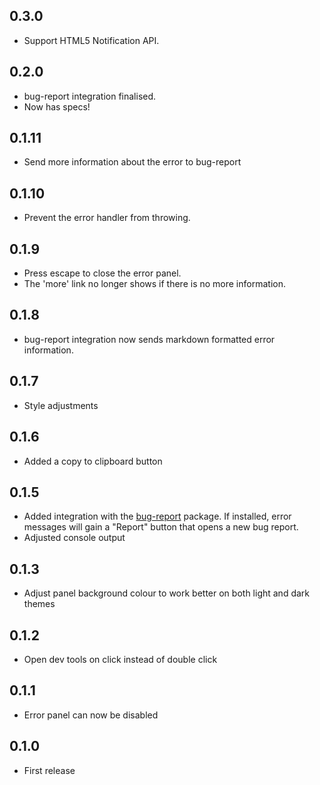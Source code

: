## 0.3.0
* Support HTML5 Notification API.

## 0.2.0
* bug-report integration finalised.
* Now has specs!

## 0.1.11
* Send more information about the error to bug-report

## 0.1.10
* Prevent the error handler from throwing.

## 0.1.9
* Press escape to close the error panel.
* The 'more' link no longer shows if there is no more information.

## 0.1.8
* bug-report integration now sends markdown formatted error information.

## 0.1.7
* Style adjustments

## 0.1.6
* Added a copy to clipboard button

## 0.1.5
* Added integration with the [bug-report](https://github.com/lee-dohm/bug-report) package. If installed, error messages will gain a "Report" button that opens a new bug report.
* Adjusted console output

## 0.1.3
* Adjust panel background colour to work better on both light and dark themes

## 0.1.2
* Open dev tools on click instead of double click

## 0.1.1
* Error panel can now be disabled

## 0.1.0
* First release
